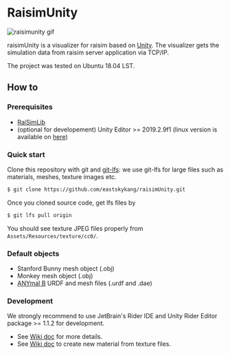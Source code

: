 # RaisimUnity

![raisimunity gif](https://github.com/eastskykang/raisimUnity/blob/master/Images/raisimunity.gif)
 
raisimUnity is a visualizer for raisim based on [Unity](https://unity.com/). 
The visualizer gets the simulation data from raisim server application via TCP/IP.

The project was tested on Ubuntu 18.04 LST.

## How to 

### Prerequisites

- [RaiSimLib](https://github.com/leggedrobotics/raisimLib)
- (optional for developement) Unity Editor >= 2019.2.9f1 (linux version is available on [here](https://forum.unity.com/threads/unity-hub-v-1-6-0-is-now-available.640792/))

### Quick start

Clone this repository with git and [git-lfs](https://git-lfs.github.com/): we use git-lfs for large files such as materials, meshes, texture images etc.

```sh
$ git clone https://github.com/eastskykang/raisimUnity.git
```

Once you cloned source code, get lfs files by 

```sh
$ git lfs pull origin
```

You should see texture JPEG files properly from ```Assets/Resources/texture/cc0/```.

### Default objects

- Stanford Bunny mesh object (.obj)
- Monkey mesh object (.obj)
- [ANYmal B](https://rsl.ethz.ch/robots-media/anymal.html) URDF and mesh files (.urdf and .dae)

### Development

We strongly recommend to use JetBrain's Rider IDE and Unity Rider Editor package >= 1.1.2 for development. 

- See [Wiki doc](https://github.com/eastskykang/raisimUnity/wiki/Unity-with-Rider) for more details.
- See [Wiki doc](https://github.com/eastskykang/raisimUnity/wiki/Creating-a-material-from-texture-files) to create new material from texture files.

